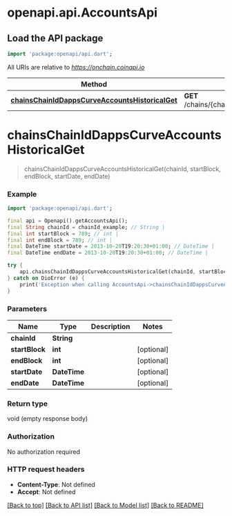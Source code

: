 # openapi.api.AccountsApi

## Load the API package
```dart
import 'package:openapi/api.dart';
```

All URIs are relative to *https://onchain.coinapi.io*

Method | HTTP request | Description
------------- | ------------- | -------------
[**chainsChainIdDappsCurveAccountsHistoricalGet**](AccountsApi.md#chainschainiddappscurveaccountshistoricalget) | **GET** /chains/{chain_id}/dapps/curve/accounts/historical | 


# **chainsChainIdDappsCurveAccountsHistoricalGet**
> chainsChainIdDappsCurveAccountsHistoricalGet(chainId, startBlock, endBlock, startDate, endDate)



### Example
```dart
import 'package:openapi/api.dart';

final api = Openapi().getAccountsApi();
final String chainId = chainId_example; // String | 
final int startBlock = 789; // int | 
final int endBlock = 789; // int | 
final DateTime startDate = 2013-10-20T19:20:30+01:00; // DateTime | 
final DateTime endDate = 2013-10-20T19:20:30+01:00; // DateTime | 

try {
    api.chainsChainIdDappsCurveAccountsHistoricalGet(chainId, startBlock, endBlock, startDate, endDate);
} catch on DioError (e) {
    print('Exception when calling AccountsApi->chainsChainIdDappsCurveAccountsHistoricalGet: $e\n');
}
```

### Parameters

Name | Type | Description  | Notes
------------- | ------------- | ------------- | -------------
 **chainId** | **String**|  | 
 **startBlock** | **int**|  | [optional] 
 **endBlock** | **int**|  | [optional] 
 **startDate** | **DateTime**|  | [optional] 
 **endDate** | **DateTime**|  | [optional] 

### Return type

void (empty response body)

### Authorization

No authorization required

### HTTP request headers

 - **Content-Type**: Not defined
 - **Accept**: Not defined

[[Back to top]](#) [[Back to API list]](../README.md#documentation-for-api-endpoints) [[Back to Model list]](../README.md#documentation-for-models) [[Back to README]](../README.md)

